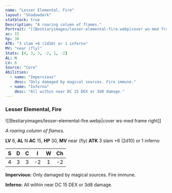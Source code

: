 ```yaml
---
name: "Lesser Elemental, Fire"
layout: "Shadowdark"
statblock: true
Description: "A roaring column of flames."
Portrait: "[[Bestiaryimages/lesser-elemental-fire.webp|cover ws-med frame right]]"
ac: 15
hp: 30
ATK: "3 slam +6 (2d10) or 1 inferno"
MV: "near (fly)"
Stats: [4, 3, 3, -2, 1, -2]
AL: N
LV: 6
Source: "Core"
Abilities:
  - name: "Impervious"
    desc: "Only damaged by magical sources. Fire immune."
  - name: "Inferno"
    desc: "All within near DC 15 DEX or 3d8 damage."
---
```


### Lesser Elemental, Fire

![[Bestiaryimages/lesser-elemental-fire.webp|cover ws-med frame right]]

_A roaring column of flames._

**LV** 6, **AL** N
**AC** 15, **HP** 30, **MV** near (fly)
**ATK** 3 slam +6 (2d10) or 1 inferno

|  S  |  D  |  C  |  I  |  W  |  Ch  |
|:---:|:---:|:---:|:---:|:---:|:----:|
| 4 | 3 | 3 | -2 | 1 | -2 |

**Impervious:** Only damaged by magical sources. Fire immune.

**Inferno:** All within near DC 15 DEX or 3d8 damage.

